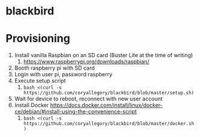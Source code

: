 # blackbird

# Provisioning

1. Install vanilla Raspbian on an SD card (Buster Lite at the time of writing)
   1. https://www.raspberrypi.org/downloads/raspbian/
1. Booth raspberry pi with SD card
1. Login with user pi, password raspberry
1. Execute setup script
   1. `bash <(curl -s https://github.com/coryallegory/blackbird/blob/master/setup.sh)`
1. Wait for device to reboot, reconnect with new user account
1. Install Docker https://docs.docker.com/install/linux/docker-ce/debian/#install-using-the-convenience-script
   1. `bash <(curl -s https://github.com/coryallegory/blackbird/blob/master/docker.sh)`
